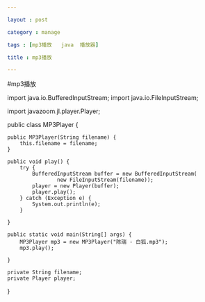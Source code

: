 ```yaml
---

layout : post

category : manage

tags : [mp3播放   java  播放器]

title : mp3播放

---
```






#mp3播放

import java.io.BufferedInputStream;
import java.io.FileInputStream;

import javazoom.jl.player.Player;

public class MP3Player {

	public MP3Player(String filename) {
		this.filename = filename;
	}

	public void play() {
		try {
			BufferedInputStream buffer = new BufferedInputStream(
					new FileInputStream(filename));
			player = new Player(buffer);
			player.play();
		} catch (Exception e) {
			System.out.println(e);
		}

	}

	public static void main(String[] args) {
		MP3Player mp3 = new MP3Player("陈瑞 - 白狐.mp3");
		mp3.play();

	}

	private String filename;
	private Player player;

}